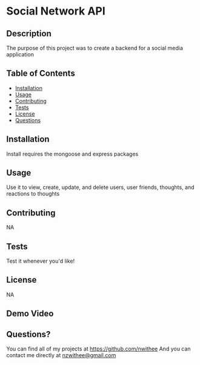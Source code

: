 # Social Network API

## Description
  The purpose of this project was to create a backend for a social media application

  ## Table of Contents
  * [Installation](#installation)
  * [Usage](#usage)
  * [Contributing](#contributing)
  * [Tests](#tests)
  * [License](#license)
  * [Questions](#questions)

  ## Installation
  Install requires the mongoose and express packages
  ## Usage
  Use it to view, create, update, and delete users, user friends, thoughts, and reactions to thoughts

  ## Contributing
  NA

  ## Tests
  Test it whenever you'd like!

  ## License
  NA

  ## Demo Video
  

  ## Questions?
  You can find all of my projects at https://github.com/nwithee
  And you can contact me directly at nzwithee@gmail.com